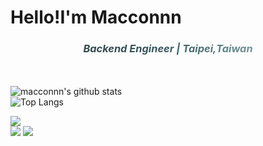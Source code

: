 # Hello!I'm Macconnn  
<h3 style="margin-bottom:50px;background-image: linear-gradient(to right, #2C3333, #395B64, #A5C9CA);color: transparent;-webkit-background-clip: text;" align="center">
<i>Backend Engineer | Taipei,Taiwan</i>
</h3>

![macconnn's github stats](https://github-readme-stats.vercel.app/api?username=macconnn)  
![Top Langs](https://github-readme-stats.vercel.app/api/top-langs/?username=macconnn)  


<img src="https://komarev.com/ghpvc/?username=macconnn&style=for-the-badge" />  

<div>
        <img src="https://img.shields.io/badge/-React-00599C?logo=React&style=for-the-badge"/>
        <img src="https://img.shields.io/badge/-TypeScript-16213E?logo=TypeScript&style=for-the-badge" />
</div>
<!--
**macconnn/macconnn** is a ✨ _special_ ✨ repository because its `README.md` (this file) appears on your GitHub profile.

Here are some ideas to get you started:

- 🔭 I’m currently working on ...
- 🌱 I’m currently learning ...
- 👯 I’m looking to collaborate on ...
- 🤔 I’m looking for help with ...
- 💬 Ask me about ...
- 📫 How to reach me: ...
- 😄 Pronouns: ...
- ⚡ Fun fact: ...
-->
